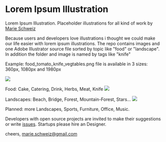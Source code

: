Lorem Ipsum Illustration
====

Lorem Ipsum Illustration. Placeholder illustrations for all kind of work by <a href="http://marie-schweiz.de">Marie Schweiz</a>

Because users and developers love illustrations i thought we could make our life easier with lorem ipsum illustrations. The repo contains images and one Adobe Illustrator source file sorted by topic like "food" or "landscape". In addition the folder and image is named by tags like "knife"

Example: food_tomato_knife_vegtables.png file is available in 3 sizes:
360px, 1080px and 1980px

<img src="https://dl.dropboxusercontent.com/u/1283627/readme%2C-info.png">

Food: Cake, Catering, Drink, Herbs, Meat, Knife
<img src="https://dl.dropboxusercontent.com/u/1283627/readme-food-row.png">

Landscapes: Beach, Bridge, Forest, Mountain-Forest, Stars...
<img src="https://dl.dropboxusercontent.com/u/1283627/readme-landscape-row.png">

Planned: more Landscapes, Sports, Furniture, Office, Music.

Developers with open source projects are invited to make their suggestions or write <a href="https://github.com/MarieSchweiz/lorum-ipsum-illustration/issues">issues</a>. Startups please hire an Designer.

cheers,
marie.schweiz@gmail.com
